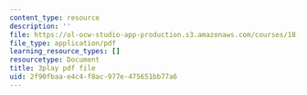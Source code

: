 ```yaml
---
content_type: resource
description: ''
file: https://ol-ocw-studio-app-production.s3.amazonaws.com/courses/18-03sc-differential-equations-fall-2011/2f90fbaae4c4f8ac977e475651bb77a6_te6Mplq3DCU.pdf
file_type: application/pdf
learning_resource_types: []
resourcetype: Document
title: 3play pdf file
uid: 2f90fbaa-e4c4-f8ac-977e-475651bb77a6
---
```


